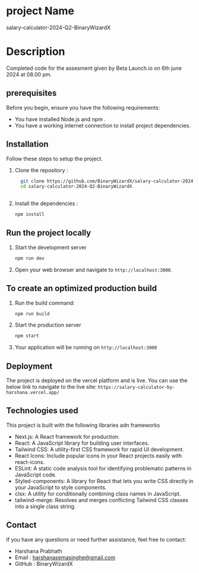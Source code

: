 # project Name 
salary-calculator-2024-Q2-BinaryWizardX

# Description 
Completed code for the assesment given by Beta Launch.io  on 6th june 2024 at 08.00 pm.

## prerequisites
Before you begin, ensure you have the following requirements:
- You have installed Node.js and npm .
- You have a working internet connection to install project dependencies.

## Installation
Follow these steps to setup the project. 

1. Clone the repository :
   ```bash
     git clone https://github.com/BinaryWizardX/salary-calculator-2024-Q2-BinaryWizardX.git
     cd salary-calculator-2024-Q2-BinaryWizardX
  
2. Install the dependencies :
   ```bash
   npm install

## Run the project locally

1. Start the development server
   ```bash
   npm run dev
2. Open your web browser and navigate to  `http://localhost:3000`.


## To create an optimized production build

1. Run the build command:
   ```bash
   npm run build
2. Start the production server
   ```bash
   npm start
3. Your application will be running on `http://localhost:3000`


## Deployment

The project is deployed on the vercel platform and is live. You can use the below link to 
navigate to the live site:
`https://salary-calculator-by-harshana.vercel.app/`

## Technologies used

This project is built with the following libraries adn frameworks
- Next.js: A React framework for production.
- React: A JavaScript library for building user interfaces.
- Tailwind CSS: A utility-first CSS framework for rapid UI development.
- React Icons: Include popular icons in your React projects easily with react-icons.
- ESLint: A static code analysis tool for identifying problematic patterns in JavaScript code.
- Styled-components: A library for React that lets you write CSS directly in your JavaScript to style components.
- clsx: A utility for conditionally combining class names in JavaScript.
- tailwind-merge: Resolves and merges conflicting Tailwind CSS classes into a single class string.


## Contact

If you have any questions or need further assistance, feel free to contact:

* Harshana Prabhath
* Email : harshanasemasinghe@gmail.com
* GitHub : BinaryWizardX

